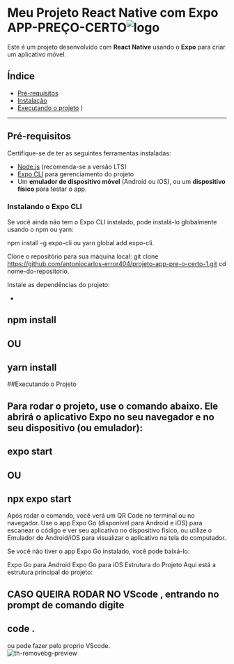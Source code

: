 # Meu Projeto React Native com Expo APP-PREÇO-CERTO![logo](https://github.com/user-attachments/assets/4d345027-bb2c-41a6-92a1-dd99d52156b6)


Este é um projeto desenvolvido com **React Native** usando o **Expo** para criar um aplicativo móvel.

## Índice

- [Pré-requisitos](#pré-requisitos)
- [Instalação](#instalação)
- [Executando o projeto](#executando-o-projeto)
)


---

## Pré-requisitos

Certifique-se de ter as seguintes ferramentas instaladas:

- [Node.js](https://nodejs.org/en/) (recomenda-se a versão LTS)
- [Expo CLI](https://docs.expo.dev/get-started/installation/) para gerenciamento do projeto
- Um **emulador de dispositivo móvel** (Android ou iOS), ou um **dispositivo físico** para testar o app.

### Instalando o Expo CLI

Se você ainda não tem o Expo CLI instalado, pode instalá-lo globalmente usando o npm ou yarn:


npm install -g expo-cli
ou
yarn global add expo-cli.

Clone o repositório para sua máquina local:
git clone https://github.com/antoniocarlos-error404/projeto-app-pre-o-certo-1.git
cd nome-do-repositorio.

Instale as dependências do projeto:

 -
 npm install
 -
  OU
 - 
 yarn install
 -
  
##Executando o Projeto

Para rodar o projeto, use o comando abaixo. Ele abrirá o aplicativo Expo no seu navegador e no seu dispositivo (ou emulador):
 -
 expo start
 -
 OU
  - 
  npx expo start
  -
  
Após rodar o comando, você verá um QR Code no terminal ou no navegador. Use o app Expo Go (disponível para Android e iOS) para escanear o código e ver seu aplicativo no dispositivo físico, ou utilize o Emulador de Android/iOS para visualizar o aplicativo na tela do computador.

Se você não tiver o app Expo Go instalado, você pode baixá-lo:

Expo Go para Android
Expo Go para iOS
Estrutura do Projeto
Aqui está a estrutura principal do projeto:

CASO QUEIRA RODAR NO VScode , entrando no prompt de comando digite
-
code .
-
ou pode fazer pelo proprio VScode.      
![th-removebg-preview](https://github.com/user-attachments/assets/aae254d2-e667-4546-b2e6-d8e71771faeb)




